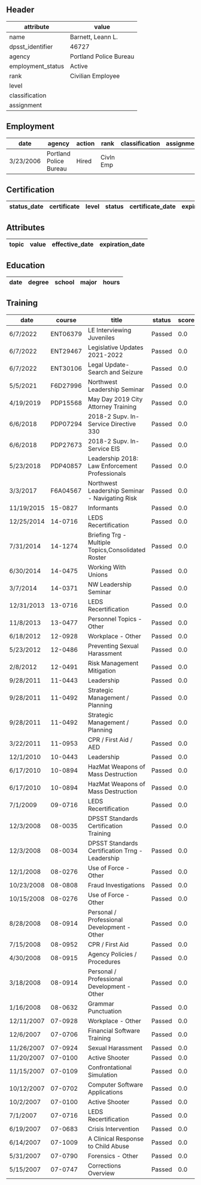 ## Header
| attribute | value |
| --------- | ----- |
| name | Barnett, Leann L. |
| dpsst_identifier | 46727 |
| agency | Portland Police Bureau |
| employment_status | Active |
| rank | Civilian Employee |
| level |  |
| classification |  |
| assignment |  |
## Employment
| date | agency | action | rank | classification | assignment |
| ---- | ------ | ------ | ---- | -------------- | ---------- |
| 3/23/2006 | Portland Police Bureau | Hired | Civln Emp |  |  |
## Certification
| status_date | certificate | level | status | certificate_date | expiration_date | probation_date |
| ----------- | ----------- | ----- | ------ | ---------------- | --------------- | -------------- |
## Attributes
| topic | value | effective_date | expiration_date |
| ----- | ----- | -------------- | --------------- |
## Education
| date | degree | school | major | hours |
| ---- | ------ | ------ | ----- | ----- |
## Training
| date | course | title | status | score | hours |
| ---- | ------ | ----- | ------ | ----- | ----- |
| 6/7/2022 | ENT06379 | LE Interviewing Juveniles | Passed | 0.0 | 0.50 |
| 6/7/2022 | ENT29467 | Legislative Updates 2021-2022 | Passed | 0.0 | 1.50 |
| 6/7/2022 | ENT30106 | Legal Update- Search and Seizure | Passed | 0.0 | 1.00 |
| 5/5/2021 | F6D27996 | Northwest Leadership Seminar | Passed | 0.0 | 4.00 |
| 4/19/2019 | PDP15568 | May Day 2019 City Attorney Training | Passed | 0.0 | 1.50 |
| 6/6/2018 | PDP07294 | 2018-2 Supv. In-Service Directive 330 | Passed | 0.0 | 2.00 |
| 6/6/2018 | PDP27673 | 2018-2 Supv. In-Service EIS | Passed | 0.0 | 1.50 |
| 5/23/2018 | PDP40857 | Leadership 2018: Law Enforcement Professionals | Passed | 0.0 | 4.00 |
| 3/3/2017 | F6A04567 | Northwest Leadership Seminar - Navigating Risk | Passed | 0.0 | 20.00 |
| 11/19/2015 | 15-0827 | Informants | Passed | 0.0 | 2.00 |
| 12/25/2014 | 14-0716 | LEDS Recertification | Passed | 0.0 | 1.00 |
| 7/31/2014 | 14-1274 | Briefing Trg - Multiple Topics,Consolidated Roster | Passed | 0.0 | 0.50 |
| 6/30/2014 | 14-0475 | Working With Unions | Passed | 0.0 | 1.00 |
| 3/7/2014 | 14-0371 | NW Leadership Seminar | Passed | 0.0 | 20.00 |
| 12/31/2013 | 13-0716 | LEDS Recertification | Passed | 0.0 | 1.00 |
| 11/8/2013 | 13-0477 | Personnel Topics - Other | Passed | 0.0 | 8.00 |
| 6/18/2012 | 12-0928 | Workplace - Other | Passed | 0.0 | 1.00 |
| 5/23/2012 | 12-0486 | Preventing Sexual Harassment | Passed | 0.0 | 1.00 |
| 2/8/2012 | 12-0491 | Risk Management  Mitigation | Passed | 0.0 | 8.00 |
| 9/28/2011 | 11-0443 | Leadership | Passed | 0.0 | 1.50 |
| 9/28/2011 | 11-0492 | Strategic Management / Planning | Passed | 0.0 | 3.00 |
| 9/28/2011 | 11-0492 | Strategic Management / Planning | Passed | 0.0 | 2.00 |
| 3/22/2011 | 11-0953 | CPR / First Aid / AED | Passed | 0.0 | 4.00 |
| 12/1/2010 | 10-0443 | Leadership | Passed | 0.0 | 6.00 |
| 6/17/2010 | 10-0894 | HazMat  Weapons of Mass Destruction | Passed | 0.0 | 0.50 |
| 6/17/2010 | 10-0894 | HazMat  Weapons of Mass Destruction | Passed | 0.0 | 0.50 |
| 7/1/2009 | 09-0716 | LEDS Recertification | Passed | 0.0 | 1.00 |
| 12/3/2008 | 08-0035 | DPSST Standards  Certification Training | Passed | 0.0 | 1.50 |
| 12/3/2008 | 08-0034 | DPSST Standards  Certification Trng - Leadership | Passed | 0.0 | 2.00 |
| 12/1/2008 | 08-0276 | Use of Force - Other | Passed | 0.0 | 8.00 |
| 10/23/2008 | 08-0808 | Fraud Investigations | Passed | 0.0 | 1.00 |
| 10/15/2008 | 08-0276 | Use of Force - Other | Passed | 0.0 | 8.00 |
| 8/28/2008 | 08-0914 | Personal / Professional Development - Other | Passed | 0.0 | 1.00 |
| 7/15/2008 | 08-0952 | CPR / First Aid | Passed | 0.0 | 4.00 |
| 4/30/2008 | 08-0915 | Agency Policies / Procedures | Passed | 0.0 | 2.00 |
| 3/18/2008 | 08-0914 | Personal / Professional Development - Other | Passed | 0.0 | 0.80 |
| 1/16/2008 | 08-0632 | Grammar  Punctuation | Passed | 0.0 | 6.00 |
| 12/11/2007 | 07-0928 | Workplace - Other | Passed | 0.0 | 6.00 |
| 12/6/2007 | 07-0706 | Financial Software Training | Passed | 0.0 | 1.00 |
| 11/26/2007 | 07-0924 | Sexual Harassment | Passed | 0.0 | 2.00 |
| 11/20/2007 | 07-0100 | Active Shooter | Passed | 0.0 | 1.50 |
| 11/15/2007 | 07-0109 | Confrontational Simulation | Passed | 0.0 | 4.00 |
| 10/12/2007 | 07-0702 | Computer Software Applications | Passed | 0.0 | 6.50 |
| 10/2/2007 | 07-0100 | Active Shooter | Passed | 0.0 | 1.50 |
| 7/1/2007 | 07-0716 | LEDS Recertification | Passed | 0.0 | 2.00 |
| 6/19/2007 | 07-0683 | Crisis Intervention | Passed | 0.0 | 3.00 |
| 6/14/2007 | 07-1009 | A Clinical Response to Child Abuse | Passed | 0.0 | 2.00 |
| 5/31/2007 | 07-0790 | Forensics - Other | Passed | 0.0 | 3.00 |
| 5/15/2007 | 07-0747 | Corrections Overview | Passed | 0.0 | 4.00 |

